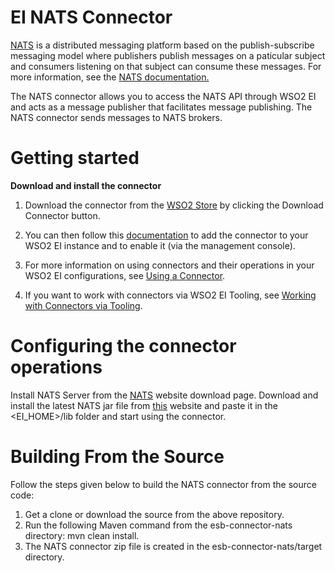 # EI NATS Connector
[NATS](nats.io) is a distributed messaging platform based on the publish-subscribe messaging model
where publishers publish messages on a paticular subject and consumers listening on that 
subject can consume these messages. For more information, see the [NATS documentation.](https://nats-io.github.io/docs/)

The NATS connector allows you to access the NATS API through WSO2 EI and acts as a message 
publisher that facilitates message publishing. 
The NATS connector sends messages to NATS brokers.

# Getting started 
__Download and install the connector__

1. Download the connector from the [WSO2 Store](https://store.wso2.com/store/assets/esbconnector/details/3fcaf309-1a69-4edf-870a-882bb76fdaa1) 
by clicking the Download Connector button.

2. You can then follow this [documentation](https://docs.wso2.com/display/EI650/Working+with+Connectors+via+the+Management+Console) to add the connector to your WSO2 EI instance 
and to enable it (via the management console).

3. For more information on using connectors and their operations in your WSO2 EI configurations, see [Using a Connector](https://docs.wso2.com/display/EI650/Using+a+Connector).

4. If you want to work with connectors via WSO2 EI Tooling, see [Working with Connectors via Tooling](https://docs.wso2.com/display/EI650/Working+with+Connectors+via+Tooling).

# Configuring the connector operations
Install NATS Server from the [NATS](https://nats.io/download/) website download page. Download and install the latest NATS jar file from [this](https://mvnrepository.com/artifact/io.nats/jnats) website 
and paste it in the <EI_HOME>/lib folder and start using the connector.

# Building From the Source
Follow the steps given below to build the NATS connector from the source code:

1. Get a clone or download the source from the above repository.
2. Run the following Maven command from the esb-connector-nats directory: mvn clean install.
3. The NATS connector zip file is created in the esb-connector-nats/target directory.